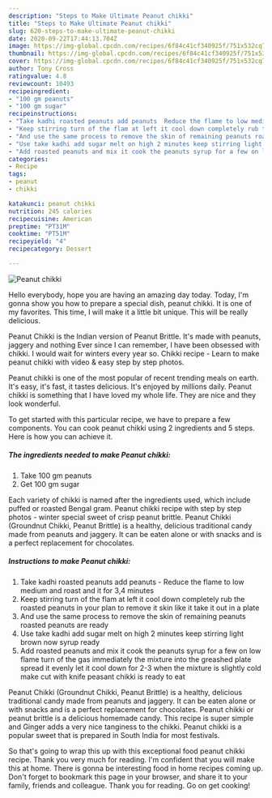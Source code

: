 ```yaml
---
description: "Steps to Make Ultimate Peanut chikki"
title: "Steps to Make Ultimate Peanut chikki"
slug: 620-steps-to-make-ultimate-peanut-chikki
date: 2020-09-22T17:44:13.704Z
image: https://img-global.cpcdn.com/recipes/6f84c41cf340925f/751x532cq70/peanut-chikki-recipe-main-photo.jpg
thumbnail: https://img-global.cpcdn.com/recipes/6f84c41cf340925f/751x532cq70/peanut-chikki-recipe-main-photo.jpg
cover: https://img-global.cpcdn.com/recipes/6f84c41cf340925f/751x532cq70/peanut-chikki-recipe-main-photo.jpg
author: Tony Cross
ratingvalue: 4.8
reviewcount: 10493
recipeingredient:
- "100 gm peanuts"
- "100 gm sugar"
recipeinstructions:
- "Take kadhi roasted peanuts add peanuts  Reduce the flame to low medium and roast and it for 3,4 minutes"
- "Keep stirring turn of the flam at left it cool down completely rub the roasted peanuts in your plan to remove it skin like it take it out in a plate"
- "And use the same process to remove the skin of remaining peanuts roasted peanuts are ready"
- "Use take kadhi add sugar melt on high 2 minutes keep stirring light brown now syrup ready"
- "Add roasted peanuts and mix it cook the peanuts syrup for a few on low flame turn of the gas immediately the mixture into the greashed plate spread it evenly let it cool down for 2-3 when the mixture is slightly cold make cut with knife peasant chikki is ready to eat"
categories:
- Recipe
tags:
- peanut
- chikki

katakunci: peanut chikki 
nutrition: 245 calories
recipecuisine: American
preptime: "PT31M"
cooktime: "PT51M"
recipeyield: "4"
recipecategory: Dessert

---
```



![Peanut chikki](https://img-global.cpcdn.com/recipes/6f84c41cf340925f/751x532cq70/peanut-chikki-recipe-main-photo.jpg)

Hello everybody, hope you are having an amazing day today. Today, I'm gonna show you how to prepare a special dish, peanut chikki. It is one of my favorites. This time, I will make it a little bit unique. This will be really delicious.

Peanut Chikki is the Indian version of Peanut Brittle. It&#39;s made with peanuts, jaggery and nothing Ever since I can remember, I have been obsessed with chikki. I would wait for winters every year so. Chikki recipe - Learn to make peanut chikki with video &amp; easy step by step photos.

Peanut chikki is one of the most popular of recent trending meals on earth. It's easy, it's fast, it tastes delicious. It's enjoyed by millions daily. Peanut chikki is something that I have loved my whole life. They are nice and they look wonderful.


To get started with this particular recipe, we have to prepare a few components. You can cook peanut chikki using 2 ingredients and 5 steps. Here is how you can achieve it.

<!--inarticleads1-->

##### The ingredients needed to make Peanut chikki:

1. Take 100 gm peanuts
1. Get 100 gm sugar


Each variety of chikki is named after the ingredients used, which include puffed or roasted Bengal gram. Peanut chikki recipe with step by step photos - winter special sweet of crisp peanut brittle. Peanut Chikki (Groundnut Chikki, Peanut Brittle) is a healthy, delicious traditional candy made from peanuts and jaggery. It can be eaten alone or with snacks and is a perfect replacement for chocolates. 

<!--inarticleads2-->

##### Instructions to make Peanut chikki:

1. Take kadhi roasted peanuts add peanuts  - Reduce the flame to low medium and roast and it for 3,4 minutes
1. Keep stirring turn of the flam at left it cool down completely rub the roasted peanuts in your plan to remove it skin like it take it out in a plate
1. And use the same process to remove the skin of remaining peanuts roasted peanuts are ready
1. Use take kadhi add sugar melt on high 2 minutes keep stirring light brown now syrup ready
1. Add roasted peanuts and mix it cook the peanuts syrup for a few on low flame turn of the gas immediately the mixture into the greashed plate spread it evenly let it cool down for 2-3 when the mixture is slightly cold make cut with knife peasant chikki is ready to eat


Peanut Chikki (Groundnut Chikki, Peanut Brittle) is a healthy, delicious traditional candy made from peanuts and jaggery. It can be eaten alone or with snacks and is a perfect replacement for chocolates. Peanut chikki or peanut brittle is a delicious homemade candy. This recipe is super simple and Ginger adds a very nice tanginess to the chikki. Peanut chikki is a popular sweet that is prepared in South India for most festivals. 

So that's going to wrap this up with this exceptional food peanut chikki recipe. Thank you very much for reading. I'm confident that you will make this at home. There is gonna be interesting food in home recipes coming up. Don't forget to bookmark this page in your browser, and share it to your family, friends and colleague. Thank you for reading. Go on get cooking!
